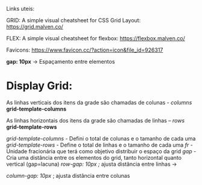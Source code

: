 Links uteis: 

GRID: A simple visual cheatsheet for CSS Grid Layout:
https://grid.malven.co/


FLEX: A simple visual cheatsheet for flexbox:
https://flexbox.malven.co/

Favicons: 
https://www.favicon.cc/?action=icon&file_id=926317


**gap: 10px** -> Espaçamento entre elementos

# Display Grid:

As linhas verticais dos itens da grade são chamadas de 
colunas - *columns*
**grid-template-columns**

As linhas horizontais dos itens da 
grade são chamadas de linhas – *rows*
**grid-template-rows**

*grid-template-columns* - Defini o total de colunas e o tamanho de cada uma
*grid-template-rows* - Define o total de linhas e o tamanho de cada uma
*fr* - Unidade fracionária que terá como objetivo distribuir o espaço da grid
*gap* - Cria uma distância entre os elementos do grid, tanto horizontal quanto vertical (gap=lacuna)
*row-gap: 10px ;* ajusta distância entre linhas -> 

*column-gap: 10px* ; ajusta distância entre colunas

